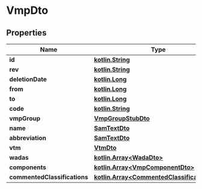 # VmpDto

## Properties
Name | Type | Description | Notes
------------ | ------------- | ------------- | -------------
**id** | [**kotlin.String**](.md) |  | 
**rev** | [**kotlin.String**](.md) |  |  [optional]
**deletionDate** | [**kotlin.Long**](.md) |  |  [optional]
**from** | [**kotlin.Long**](.md) |  |  [optional]
**to** | [**kotlin.Long**](.md) |  |  [optional]
**code** | [**kotlin.String**](.md) |  |  [optional]
**vmpGroup** | [**VmpGroupStubDto**](VmpGroupStubDto.md) |  |  [optional]
**name** | [**SamTextDto**](SamTextDto.md) |  |  [optional]
**abbreviation** | [**SamTextDto**](SamTextDto.md) |  |  [optional]
**vtm** | [**VtmDto**](VtmDto.md) |  |  [optional]
**wadas** | [**kotlin.Array&lt;WadaDto&gt;**](WadaDto.md) |  |  [optional]
**components** | [**kotlin.Array&lt;VmpComponentDto&gt;**](VmpComponentDto.md) |  |  [optional]
**commentedClassifications** | [**kotlin.Array&lt;CommentedClassificationDto&gt;**](CommentedClassificationDto.md) |  |  [optional]
